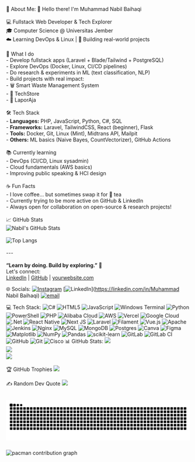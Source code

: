 💫 About Me:
👋 Hello there! I'm Muhammad Nabil Baihaqi<br><br>💻 Fullstack Web Developer & Tech Explorer  <br>🎓 Computer Science @ Universitas Jember  <br>☁️ Learning DevOps & Linux | 🚀 Building real-world projects<br><br>🚀 What I do<br>- Develop fullstack apps (Laravel + Blade/Tailwind + PostgreSQL)<br>- Explore DevOps (Docker, Linux, CI/CD pipelines)<br>- Do research & experiments in ML (text classification, NLP)<br>- Build projects with real impact: <br>  - 🗑️ Smart Waste Management System<br>  - 🛒 TechStore<br>  - 📝 LaporAja<br><br>🛠️ Tech Stack<br>- **Languages:** PHP, JavaScript, Python, C#, SQL<br>- **Frameworks:** Laravel, TailwindCSS, React (beginner), Flask<br>- **Tools:** Docker, Git, Linux (Mint), Midtrans API, Mailpit<br>- **Others:** ML basics (Naive Bayes, CountVectorizer), GitHub Actions<br><br>📚 Currently learning<br>- DevOps (CI/CD, Linux sysadmin)<br>- Cloud fundamentals (AWS basics)<br>- Improving public speaking & HCI design<br><br>☕ Fun Facts<br>- I love coffee... but sometimes swap it for 🍵 tea<br>- Currently trying to be more active on GitHub & LinkedIn<br>- Always open for collaboration on open-source & research projects!<br><br>📈 GitHub Stats<br>![Nabil's GitHub Stats](https://github-readme-stats.vercel.app/api?username=NabilB04&show_icons=true&theme=radical)<br><br>![Top Langs](https://github-readme-stats.vercel.app/api/top-langs/?username=NabilB04&layout=compact&theme=radical)<br><br>---<br><br>**“Learn by doing. Build by exploring.”** 🚀  <br>Let's connect:  <br>[LinkedIn](https://linkedin.com/in/yourprofile) | [GitHub](https://github.com/NabilB04) | [yourwebsite.com](https://yourwebsite.com)<br>


🌐 Socials:
[![Instagram](https://img.shields.io/badge/Instagram-%23E4405F.svg?logo=Instagram&logoColor=white)](https://instagram.com/@nabilhaqii) [![LinkedIn](https://img.shields.io/badge/LinkedIn-%230077B5.svg?logo=linkedin&logoColor=white)](https://linkedin.com/in/Muhammad Nabil Baihaqi) [![email](https://img.shields.io/badge/Email-D14836?logo=gmail&logoColor=white)](mailto:nabilbaihaqi004@gmail.com) 

💻 Tech Stack:
![C#](https://img.shields.io/badge/c%23-%23239120.svg?style=for-the-badge&logo=csharp&logoColor=white) ![HTML5](https://img.shields.io/badge/html5-%23E34F26.svg?style=for-the-badge&logo=html5&logoColor=white) ![JavaScript](https://img.shields.io/badge/javascript-%23323330.svg?style=for-the-badge&logo=javascript&logoColor=%23F7DF1E) ![Windows Terminal](https://img.shields.io/badge/Windows%20Terminal-%234D4D4D.svg?style=for-the-badge&logo=windows-terminal&logoColor=white) ![Python](https://img.shields.io/badge/python-3670A0?style=for-the-badge&logo=python&logoColor=ffdd54) ![PowerShell](https://img.shields.io/badge/PowerShell-%235391FE.svg?style=for-the-badge&logo=powershell&logoColor=white) ![PHP](https://img.shields.io/badge/php-%23777BB4.svg?style=for-the-badge&logo=php&logoColor=white) ![Alibaba Cloud](https://img.shields.io/badge/AlibabaCloud-%23FF6701.svg?style=for-the-badge&logo=alibabacloud&logoColor=white) ![AWS](https://img.shields.io/badge/AWS-%23FF9900.svg?style=for-the-badge&logo=amazon-aws&logoColor=white) ![Vercel](https://img.shields.io/badge/vercel-%23000000.svg?style=for-the-badge&logo=vercel&logoColor=white) ![Google Cloud](https://img.shields.io/badge/GoogleCloud-%234285F4.svg?style=for-the-badge&logo=google-cloud&logoColor=white) ![.Net](https://img.shields.io/badge/.NET-5C2D91?style=for-the-badge&logo=.net&logoColor=white) ![React Native](https://img.shields.io/badge/react_native-%2320232a.svg?style=for-the-badge&logo=react&logoColor=%2361DAFB) ![Next JS](https://img.shields.io/badge/Next-black?style=for-the-badge&logo=next.js&logoColor=white) ![Laravel](https://img.shields.io/badge/laravel-%23FF2D20.svg?style=for-the-badge&logo=laravel&logoColor=white) ![Filament](https://img.shields.io/badge/Filament-FFAA00?style=for-the-badge&logoColor=%23000000) ![Vue.js](https://img.shields.io/badge/vue.js-%2335495e.svg?style=for-the-badge&logo=vuedotjs&logoColor=%234FC08D) ![Apache](https://img.shields.io/badge/apache-%23D42029.svg?style=for-the-badge&logo=apache&logoColor=white) ![Jenkins](https://img.shields.io/badge/jenkins-%232C5263.svg?style=for-the-badge&logo=jenkins&logoColor=white) ![Nginx](https://img.shields.io/badge/nginx-%23009639.svg?style=for-the-badge&logo=nginx&logoColor=white) ![MySQL](https://img.shields.io/badge/mysql-4479A1.svg?style=for-the-badge&logo=mysql&logoColor=white) ![MongoDB](https://img.shields.io/badge/MongoDB-%234ea94b.svg?style=for-the-badge&logo=mongodb&logoColor=white) ![Postgres](https://img.shields.io/badge/postgres-%23316192.svg?style=for-the-badge&logo=postgresql&logoColor=white) ![Canva](https://img.shields.io/badge/Canva-%2300C4CC.svg?style=for-the-badge&logo=Canva&logoColor=white) ![Figma](https://img.shields.io/badge/figma-%23F24E1E.svg?style=for-the-badge&logo=figma&logoColor=white) ![Matplotlib](https://img.shields.io/badge/Matplotlib-%23ffffff.svg?style=for-the-badge&logo=Matplotlib&logoColor=black) ![NumPy](https://img.shields.io/badge/numpy-%23013243.svg?style=for-the-badge&logo=numpy&logoColor=white) ![Pandas](https://img.shields.io/badge/pandas-%23150458.svg?style=for-the-badge&logo=pandas&logoColor=white) ![scikit-learn](https://img.shields.io/badge/scikit--learn-%23F7931E.svg?style=for-the-badge&logo=scikit-learn&logoColor=white) ![GitLab](https://img.shields.io/badge/gitlab-%23181717.svg?style=for-the-badge&logo=gitlab&logoColor=white) ![GitLab CI](https://img.shields.io/badge/gitlab%20CI-%23181717.svg?style=for-the-badge&logo=gitlab&logoColor=white) ![GitHub](https://img.shields.io/badge/github-%23121011.svg?style=for-the-badge&logo=github&logoColor=white) ![Git](https://img.shields.io/badge/git-%23F05033.svg?style=for-the-badge&logo=git&logoColor=white) ![Cisco](https://img.shields.io/badge/cisco-%23049fd9.svg?style=for-the-badge&logo=cisco&logoColor=black)
📊 GitHub Stats:
![](https://github-readme-stats.vercel.app/api?username=NabilB04&theme=dark&hide_border=false&include_all_commits=true&count_private=false)<br/>
![](https://nirzak-streak-stats.vercel.app/?user=NabilB04&theme=dark&hide_border=false)<br/>
![](https://github-readme-stats.vercel.app/api/top-langs/?username=NabilB04&theme=dark&hide_border=false&include_all_commits=true&count_private=false&layout=compact)

🏆 GitHub Trophies
![](https://github-profile-trophy.vercel.app/?username=NabilB04&theme=radical&no-frame=false&no-bg=false&margin-w=4)

✍️ Random Dev Quote
![](https://quotes-github-readme.vercel.app/api?type=horizontal&theme=dark)

<!-- Proudly created with GPRM ( https://gprm.itsvg.in ) -->
<br clear="both">

<img src="https://raw.githubusercontent.com/NabilB04/NabilB04/output/snake.svg" alt="Snake animation" />

###

<picture>
  <source media="(prefers-color-scheme: dark)" srcset="https://raw.githubusercontent.com/NabilB04/NabilB04/output/pacman-contribution-graph-dark.svg">
  <source media="(prefers-color-scheme: light)" srcset="https://raw.githubusercontent.com/NabilB04/NabilB04/output/pacman-contribution-graph.svg">
  <img alt="pacman contribution graph" src="https://raw.githubusercontent.com/NabilB04/NabilB04/output/pacman-contribution-graph.svg">
</picture>

###
